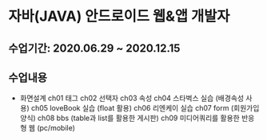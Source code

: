 # 자바(JAVA) 안드로이드 웹&앱 개발자

## 수업기간: 2020.06.29 ~ 2020.12.15

## 수업내용
* 화면설계
 ch01 태그
 ch02 선택자
 ch03 속성
 ch04 스타벅스 실습 (배경속성 사용)
 ch05 loveBook 실습 (float 활용)
 ch06 리엔케이 실습
 ch07 form (회원가입양식)
 ch08 bbs (table과 list를 활용한 게시판)
 ch09 미디어쿼리를 활용한 반응형 웹 (pc/mobile)
